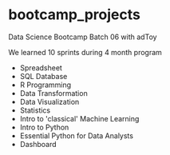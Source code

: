 # bootcamp_projects
Data Science Bootcamp Batch 06 with adToy

We learned 10 sprints during 4 month program

- Spreadsheet
- SQL Database
- R Programming
- Data Transformation
- Data Visualization
- Statistics
- Intro to 'classical' Machine Learning
- Intro to Python
- Essential Python for Data Analysts
- Dashboard

